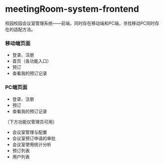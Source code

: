 # meetingRoom-system-frontend
校园校园会议室管理系统——前端，同时存在移动端和PC端，寻找移动PC同时存在的适配方法。

### 移动端页面
- 登录、注册
- 首页（各功能入口）
- 预订
- 查看我的预订记录

### PC端页面
- 登录、注册
- 预订
- 查看我的预订记录


（下方功能仅管理员可用）
- 会议室管理与配置
- 会议室预订申请的审批
- 会议室使用统计分析
- 预订列表
- 用户列表